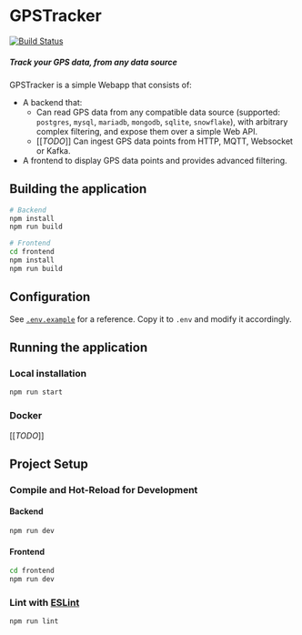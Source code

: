 # GPSTracker

[![Build Status](https://ci-cd.platypush.tech/api/badges/blacklight/gpstracker/status.svg)](https://ci-cd.platypush.tech/blacklight/gpstracker)

##### Track your GPS data, from any data source

GPSTracker is a simple Webapp that consists of:

- A backend that:
  - Can read GPS data from any compatible data source (supported: `postgres`, `mysql`, `mariadb`, `mongodb`, `sqlite`,
    `snowflake`), with arbitrary complex filtering, and expose them over a simple Web API.
  - [[*TODO*]] Can ingest GPS data points from HTTP, MQTT, Websocket or Kafka.
- A frontend to display GPS data points and provides advanced filtering.

## Building the application

```sh
# Backend
npm install
npm run build

# Frontend
cd frontend
npm install
npm run build
```

## Configuration

See [`.env.example`](./.env.example) for a reference. Copy it to `.env` and modify it accordingly.

## Running the application

### Local installation

```sh
npm run start
```

### Docker

[[*TODO*]]

## Project Setup

### Compile and Hot-Reload for Development

#### Backend

```sh
npm run dev
```

#### Frontend

```sh
cd frontend
npm run dev
```

### Lint with [ESLint](https://eslint.org/)

```sh
npm run lint
```
